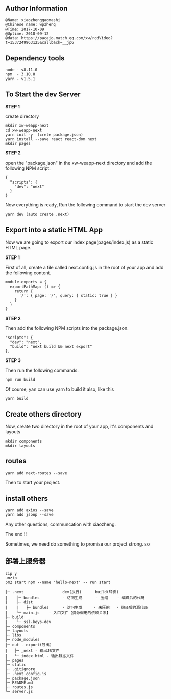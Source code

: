 ## Author Information
```
@Name: xiaozhenggaomashi
@Chinese name: wpzheng
@Time: 2017-10-09
@Uptime: 2018-09-12
@data: https://pacaio.match.qq.com/xw/rcdVideo?t=1537249963125&callback=__jp6
```

## Dependency tools
```
node - v8.11.0
npm  - 3.10.8
yarn - v1.5.1
```
## To Start the dev Server

**STEP 1**

create directory
```
mkdir xw-weapp-next
cd xw-weapp-next
yarn init -y  (crete package.json)
yarn install --save react react-dom next
mkdir pages
```
**STEP 2**

open the "package.json" in the xw-weapp-next directory and add the following NPM script.
```
{
  "scripts": {
    "dev": "next"
  }
}
```
Now everything is ready, Run the following command to start the dev server
```
yarn dev (auto create .next)
```

## Export into a static HTML App

Now we are going to export our index page(pages/index.js) as a static HTML page.

**STEP 1**

First of all, create a file called next.config.js in the root of your app and add the following content.
```
module.exports = {
  exportPathMap: () => {
    return {
      '/': { page: '/', query: { static: true } }
    }
  }
} 
```
**STEP 2**

Then add the following NPM scripts into the package.json.
```
"scripts": {
  "dev": "next",
  "build": "next build && next export"
},
```

**STEP 3**

Then run the following commands.
```
npm run build
``` 
Of course, yan can use yarn to build it also, like this
```
yarn build
``` 

## Create others directory 

Now, create two directory in the root of your app, it's components and layouts
```
mkdir components
mkdir layouts
```

## routes
```
yarn add next-routes --save
```
Then to start your project.

## install others
```
yarn add axios --save
yarn add jsonp --save
```
Any other questions, communcation with xiaozheng. 

The end !!

Sometimes, we need do something to promise our project strong. so 

## 部署上服务器
```
zip y
unzip
pm2 start npm --name 'hello-next' -- run start
```

```
├─ .next                 dev(执行)      build(转换)
|    ├─ bundles          - 访问生成      - 压缩    - 编译后的代码
|    ├─ dist
|    |   ├─ bundles      - 访问生成     - 未压缩   - 编译后的源代码
|    └─ main.js    - 入口文件【资源调用的依赖关系】
├─ build
|    └─ ssl-keys-dev
├─ components
├─ layouts
├─ libs
├─ node_modules
├─ out - export(导出)
|   ├─ _next - 输出JS文件
|   └─ index.html - 输出静态文件
├─ pages   
├─ static
├─ .gitignore
├─ .next.config.js
├─ package.json
├─ README.md
├─ routes.js
└─ server.js
```




